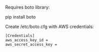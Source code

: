 Requires boto library:

pip install boto


Create /etc/boto.cfg with AWS credentials:

```
[Credentials]
aws_access_key_id = 
aws_secret_access_key = 
```
